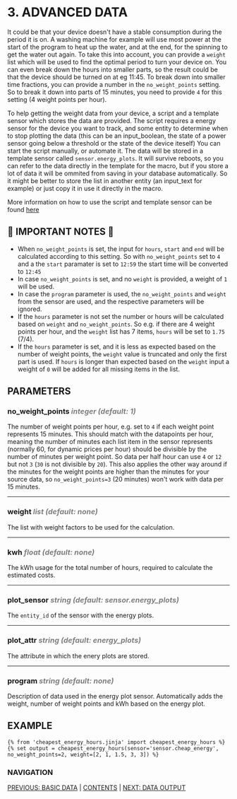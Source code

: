 # 3. ADVANCED DATA

It could be that your device doesn't have a stable consumption during the period it is on. A washing machine for example will use most power at the start of the program to heat up the water, and at the end, for the spinning to get the water out again.
To take this into account, you can provide a `weight` list which will be used to find the optimal period to turn your device on. You can even break down the hours into smaller parts, so the result could be that the device should be turned on at eg 11:45.
To break down into smaller time fractions, you can provide a number in the `no_weight_points` setting. So to break it down into parts of 15 minutes, you need to provide `4` for this setting (4 weight points per hour).

To help getting the weight data from your device, a script and a template sensor which stores the data are provided. The script requires a energy sensor for the device you want to track, and some entity to determine when to stop plotting the data (this can be an input_boolean, the state of a power sensor going below a threshold or the state of the device iteself)
You can start the script manually, or automate it. The data will be stored in a template sensor called `sensor.energy_plots`. It will survive reboots, so you can refer to the data directly in the template for the macro, but if you store a lot of data it will be ommited from saving in your database automatically. So it might be better to store the list in another entity (an input_text for example) or just copy it in use it directly in the macro.

More information on how to use the script and template sensor can be found [here](../example_package/README.md)

## 🚨 IMPORTANT NOTES 🚨

* When `no_weight_points` is set, the input for `hours`, `start` and `end` will be calculated according to this setting. So with `no_weight_points` set to `4` and a the `start` paramater is set to `12:59` the start time will be converted to `12:45`
* In case `no_weight_points` is set, and no `weight` is provided, a weight of `1` will be used.
* In case the `program` parameter is used, the `no_weight_points` and `weight` from the sensor are used, and the respective parameters will be ignored.
* If the `hours` parameter is not set the number or hours will be calculated based on `weight` and `no_weight_points`. So e.g. if there are 4 weight points per hour, and the `weight` list has 7 items, `hours` will be set to `1.75` (7/4).
* If the `hours` parameter is set, and it is less as expected based on the number of weight points, the `weight` value is truncated and only the first part is used. If `hours` is longer than expected based on the `weight` input a weight of `0` will be added for all missing items in the list.

## PARAMETERS

### **no_weight_points** <span style="color:grey">_integer (default: 1)_</span>
The number of weight points per hour, e.g. set to `4` if each weight point represents 15 minutes. This should match with the datapoints per hour, meaning the number of minutes each list item in the sensor represents (normally 60, for dynamic prices per hour) should be divisible by the number of minutes per weight point. So data per half hour can use `4` or `12` but not `3` (`30` is not divisible by `20`). This also applies the other way around if the minutes for the weight points are higher than the minutes for your source data, so `no_weight_points=3` (20 minutes) won't work with data per 15 minutes.
***
### **weight** <span style="color:grey">_list (default: none)_</span>
The list with weight factors to be used for the calculation.
***
### **kwh** <span style="color:grey">_float (default: none)_</span>
The kWh usage for the total number of hours, required to calculate the estimated costs.
***
### **plot_sensor** <span style="color:grey">_string (default: sensor.energy_plots)_</span>
The `entity_id` of the sensor with the energy plots.
***
### **plot_attr** <span style="color:grey">_string (default: energy_plots)_</span>
The attribute in which the enery plots are stored.
***
### **program** <span style="color:grey">_string (default: none)_</span>
Description of data used in the energy plot sensor. Automatically adds the weight, number of weight points and kWh based on the energy plot.

## EXAMPLE

```jinja
{% from 'cheapest_energy_hours.jinja' import cheapest_energy_hours %}
{% set output = cheapest_energy_hours(sensor='sensor.cheap_energy', no_weight_points=2, weight=[2, 1, 1.5, 3, 3]) %}
```

### NAVIGATION
[PREVIOUS: BASIC DATA](./2-basic_data.md) | [CONTENTS](0-how-to.md) | [NEXT: DATA OUTPUT](4-data_output.md)
